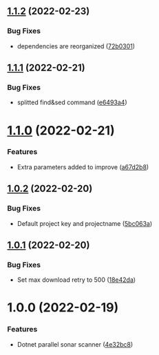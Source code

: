 ## [1.1.2](https://github.com/NazmiAltun/dotnet-parallel-sonar-scan/compare/v1.1.1...v1.1.2) (2022-02-23)


### Bug Fixes

* dependencies are reorganized ([72b0301](https://github.com/NazmiAltun/dotnet-parallel-sonar-scan/commit/72b0301aff96de40064c3fdec5e522afbc1c676a))

## [1.1.1](https://github.com/NazmiAltun/dotnet-parallel-sonar-scan/compare/v1.1.0...v1.1.1) (2022-02-21)


### Bug Fixes

* splitted find&sed command ([e6493a4](https://github.com/NazmiAltun/dotnet-parallel-sonar-scan/commit/e6493a47bc123936cca602b14943809fda4cc934))

# [1.1.0](https://github.com/NazmiAltun/dotnet-parallel-sonar-scan/compare/v1.0.2...v1.1.0) (2022-02-21)


### Features

* Extra parameters added to improve ([a67d2b8](https://github.com/NazmiAltun/dotnet-parallel-sonar-scan/commit/a67d2b8e21f3f3ba135b6b7a24f057ed70206395))

## [1.0.2](https://github.com/NazmiAltun/dotnet-parallel-sonar-scan/compare/v1.0.1...v1.0.2) (2022-02-20)


### Bug Fixes

* Default project key and projectname ([5bc063a](https://github.com/NazmiAltun/dotnet-parallel-sonar-scan/commit/5bc063a9ba20c67016a85a432ff306039245978c))

## [1.0.1](https://github.com/NazmiAltun/dotnet-parallel-sonar-scan/compare/v1.0.0...v1.0.1) (2022-02-20)


### Bug Fixes

* Set max download retry to 500 ([18e42da](https://github.com/NazmiAltun/dotnet-parallel-sonar-scan/commit/18e42da0e4251d4487f6e00dffc7ffc282d016ad))

# 1.0.0 (2022-02-19)


### Features

* Dotnet parallel sonar scanner ([4e32bc8](https://github.com/NazmiAltun/dotnet-parallel-sonar-scan/commit/4e32bc89b1237815e48eb254a446b0cbdc05e5d7))
